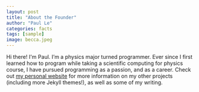 ```yaml
---
layout: post
title: "About the Founder"
author: "Paul Le"
categories: facts
tags: [sample]
image: becca.jpeg 
---
```


Hi there! I'm Paul. I’m a physics major turned programmer. Ever since I first learned how to program while taking a scientific computing for physics course, I have pursued programming as a passion, and as a career. Check out [my personal website](https://www.lenpaul.com/) for more information on my other projects (including more Jekyll themes!), as well as some of my writing.
